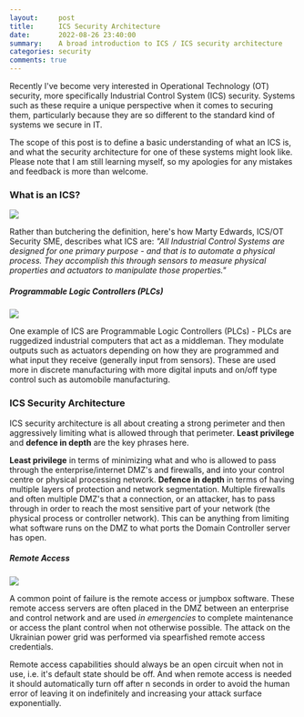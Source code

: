 ```yaml
---
layout:     post
title:      ICS Security Architecture
date:       2022-08-26 23:40:00
summary:    A broad introduction to ICS / ICS security architecture
categories: security
comments: true
---
```

Recently I've become very interested in Operational Technology (OT) security, more specifically Industrial Control System (ICS) security. Systems such as these require a unique perspective when it comes to securing them, particularly because they are so different to the standard kind of systems we secure in IT.

The scope of this post is to define a basic understanding of what an ICS is, and what the security architecture for one of these systems might look like. Please note that I am still learning myself, so my apologies for any mistakes and feedback is more than welcome.

### What is an ICS?

![](https://www.bgigurtsis.com/pictures/posts/otarch/controlloop.PNG)

Rather than butchering the definition, here's how Marty Edwards, ICS/OT Security SME, describes what ICS are: _"All Industrial Control Systems are designed for one primary purpose - and that is to automate a physical process. They accomplish this through sensors to measure physical properties and actuators to manipulate those properties."_

##### Programmable Logic Controllers (PLCs)

![](https://www.bgigurtsis.com/pictures/posts/otarch/plc.png)

One example of ICS are Programmable Logic Controllers (PLCs) - PLCs are ruggedized industrial computers that act as a middleman. They modulate outputs such as actuators depending on how they are programmed and what input they receive (generally input from sensors). These are used more in discrete manufacturing with more digital inputs and on/off type control such as automobile manufacturing.

### ICS Security Architecture

ICS security architecture is all about creating a strong perimeter and then aggressively limiting what is allowed through that perimeter. **Least privilege** and **defence in depth** are the key phrases here.

**Least privilege** in terms of minimizing what and who is allowed to pass through the enterprise/internet DMZ's and firewalls, and into your control centre or physical processing network. **Defence in depth** in terms of having multiple layers of protection and network segmentation. Multiple firewalls and often multiple DMZ's that a connection, or an attacker, has to pass through in order to reach the most sensitive part of your network (the physical process or controller network). This can be anything from limiting what software runs on the DMZ to what ports the Domain Controller server has open.

##### Remote Access

![](https://www.bgigurtsis.com/pictures/posts/otarch/opencircuit.png)

A common point of failure is the remote access or jumpbox software. These remote access servers are often placed in the DMZ between an enterprise and control network and are used _in emergencies_ to complete maintenance or access the plant control when not otherwise possible. The attack on the Ukrainian power grid was performed via spearfished remote access credentials.

Remote access capabilities should always be an open circuit when not in use, i.e. it's default state should be off. And when remote access is needed it should automatically turn off after n seconds in order to avoid the human error of leaving it on indefinitely and increasing your attack surface exponentially.
